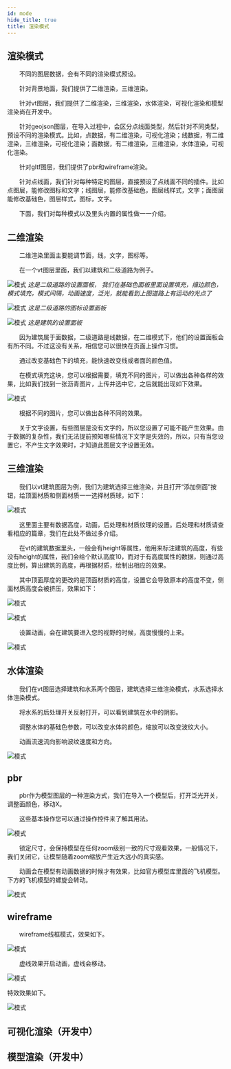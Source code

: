 ```yaml
---
id: mode
hide_title: true
title: 渲染模式
---
```


## 渲染模式

　　不同的图层数据，会有不同的渲染模式预设。

　　针对背景地面，我们提供了二维渲染，三维渲染。

　　针对vt图层，我们提供了二维渲染，三维渲染，水体渲染，可视化渲染和模型渲染尚在开发中。

　　针对geojson图层，在导入过程中，会区分点线面类型，然后针对不同类型，预设不同的渲染模式。比如，点数据，有二维渲染，可视化渲染；线数据，有二维渲染，三维渲染，可视化渲染；面数据，有二维渲染，三维渲染，水体渲染，可视化渲染。

　　针对gltf图层，我们提供了pbr和wireframe渲染。

　　针对点线面，我们针对每种特定的图层，直接预设了点线面不同的插件。比如点图层，能修改图标和文字；线图层，能修改基础色，图层线样式，文字；面图层能修改基础色，图层样式，图标，文字。

　　下面，我们对每种模式以及里头内置的属性做一一介绍。

## 二维渲染

　　二维渲染里面主要能调节面，线，文字，图标等。

　　在一个vt图层里面，我们以建筑和二级道路为例子。

![模式](../assets/mode-1.png)
*这是二级道路的设置面板， 我们在基础色面板里面设置填充，描边颜色，模式填充，模式间隔，动画速度，泛光，就能看到上图道路上有运动的光点了*

![模式](../assets/mode-3.png)
*这是二级道路的图标设置面板*

![模式](../assets/mode-2.png)
*这是建筑的设置面板*

　　因为建筑属于面数据，二级道路是线数据，在二维模式下，他们的设置面板会有所不同。不过这没有关系，相信您可以很快在页面上操作习惯。

　　通过改变基础色下的填充，能快速改变线或者面的颜色值。

　　在模式填充这块，您可以根据需要，填充不同的图片，可以做出各种各样的效果，比如我们找到一张沥青图片，上传并选中它，之后就能出现如下效果。

![模式](../assets/mode-4.png)

　　根据不同的图片，您可以做出各种不同的效果。

　　关于文字设置，有些图层是没有文字的，所以您设置了可能不能产生效果。由于数据的复杂性，我们无法提前预知哪些情况下文字是失效的，所以，只有当您设置它，不产生文字效果时，才知道此图层文字设置无效。

## 三维渲染

　　我们以vt建筑图层为例，我们为建筑选择三维渲染，并且打开“添加侧面”按钮，给顶面材质和侧面材质一一选择材质球，如下：

![模式](../assets/mode-5.png)

　　这里面主要有数据高度，动画，后处理和材质纹理的设置。后处理和材质请查看相应的篇章，我们在此处不做过多介绍。

　　在vt的建筑数据里头，一般会有height等属性，他用来标注建筑的高度，有些没有height的属性，我们会给个默认高度10，而对于有高度属性的数据，则通过高度比例，算出建筑的高度，再根据材质，绘制出相应的效果。

　　其中顶面厚度的更改的是顶面材质的高度，设置它会导致原本的高度不变，侧面材质高度会被挤压，效果如下：

![模式](../assets/mode-6.png)

![模式](../assets/mode-7.png)

　　设置动画，会在建筑要进入您的视野的时候，高度慢慢的上来。

![模式](../assets/mode-8.png)

## 水体渲染

　　我们在vt图层选择建筑和水系两个图层，建筑选择三维渲染模式，水系选择水体渲染模式。

　　将水系的后处理开关反射打开，可以看到建筑在水中的阴影。

　　调整水体的基础色参数，可以改变水体的颜色，缩放可以改变波纹大小。

　　动画流速流向影响波纹速度和方向。

![模式](../assets/mode-9.png)

## pbr

　　pbr作为模型图层的一种渲染方式，我们在导入一个模型后，打开泛光开关，调整面颜色，移动X。

　　这些基本操作您可以通过操作控件来了解其用法。

![模式](../assets/mode-10.png)

　　锁定尺寸，会保持模型在任何zoom级别一致的尺寸观看效果，一般情况下，我们关闭它，让模型随着zoom缩放产生近大远小的真实感。

　　动画会在模型有动画数据的时候才有效果，比如官方模型库里面的飞机模型。下方的飞机模型的螺旋会转动。

![模式](../assets/mode-11.png)

## wireframe

　　wireframe线框模式，效果如下。

![模式](../assets/mode-12.png)

　　虚线效果开启动画，虚线会移动。

![模式](../assets/mode-13.png)

特效效果如下。

![模式](../assets/mode-14.png)


## 可视化渲染（开发中）

## 模型渲染（开发中）

